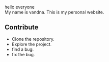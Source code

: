 hello everyone <br>
My name is vandna. This is my personal website.

## Contribute
* Clone the repository.
* Explore the project.
* find a bug.
* fix the bug.